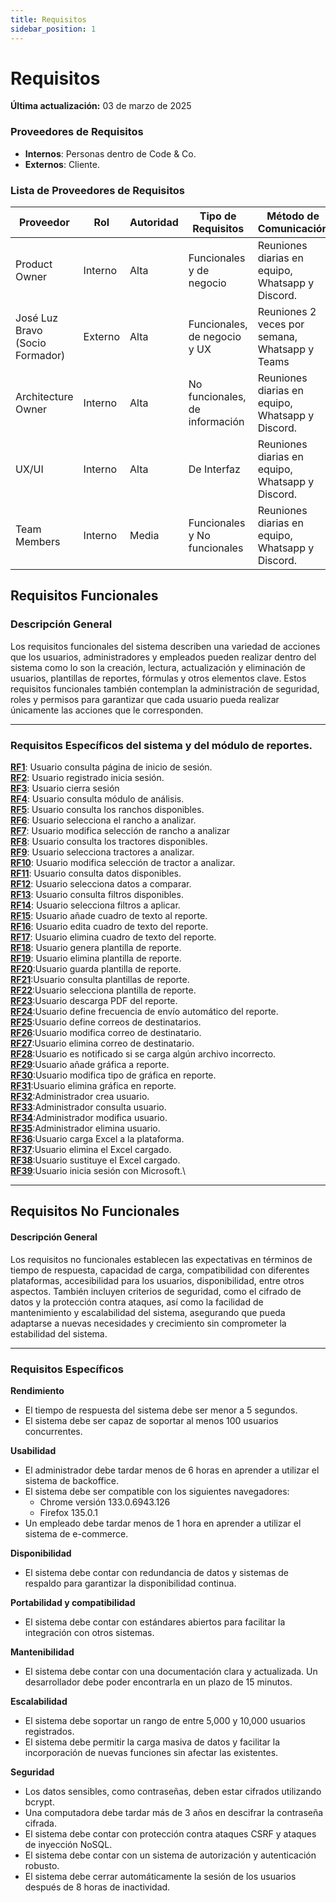```yaml
---
title: Requisitos
sidebar_position: 1
---
```


# Requisitos

**Última actualización:** 03 de marzo de 2025

### **Proveedores de Requisitos**  
   - **Internos**: Personas dentro de Code & Co.  
   - **Externos**: Cliente.  

### **Lista de Proveedores de Requisitos**  

| Proveedor | Rol | Autoridad | Tipo de Requisitos | Método de Comunicación |
|-----------|-----|-----------|--------------------|------------------------|
| Product Owner | Interno | Alta | Funcionales y de negocio | Reuniones diarias en equipo, Whatsapp y Discord.|
| José Luz Bravo (Socio Formador) | Externo | Alta | Funcionales, de negocio y UX | Reuniones 2 veces por semana, Whatsapp y Teams|
| Architecture Owner| Interno | Alta | No funcionales, de información | Reuniones diarias en equipo, Whatsapp y Discord.  |
| UX/UI | Interno | Alta | De Interfaz | Reuniones diarias en equipo, Whatsapp y Discord. |
| Team Members | Interno | Media | Funcionales y No funcionales | Reuniones diarias en equipo, Whatsapp y Discord. |


## Requisitos Funcionales

### Descripción General

Los requisitos funcionales del sistema describen una variedad de acciones que los usuarios, administradores y empleados pueden realizar dentro del sistema como lo son la creación, lectura, actualización y eliminación de usuarios, plantillas de reportes, fórmulas y otros elementos clave. Estos requisitos funcionales también contemplan la administración de seguridad, roles y permisos para garantizar que cada usuario pueda realizar únicamente las acciones que le corresponden.

---

### Requisitos Específicos del sistema y del módulo de reportes.

[**RF1**](RF1.md): Usuario consulta página de inicio de sesión.\
[**RF2**](RF2.md): Usuario registrado inicia sesión.\
[**RF3**](RF3.md): Usuario cierra sesión\
[**RF4**](RF4.md): Usuario consulta módulo de análisis.\
[**RF5**](RF5.md): Usuario consulta los ranchos disponibles.\
[**RF6**](RF6.md): Usuario selecciona el rancho a analizar.\
[**RF7**](RF7.md): Usuario modifica selección de rancho a analizar\
[**RF8**](RF8.md): Usuario consulta los tractores disponibles.\
[**RF9**](RF9.md): Usuario selecciona tractores a analizar.\
[**RF10**](RF10.md): Usuario modifica selección de tractor a analizar.\
[**RF11**](RF11.md): Usuario consulta datos disponibles.\
[**RF12**](RF12.md): Usuario selecciona datos a comparar.\
[**RF13**](RF13.md): Usuario consulta filtros disponibles.\
[**RF14**](RF14.md): Usuario selecciona filtros a aplicar.\
[**RF15**](RF15.md): Usuario añade cuadro de texto al reporte.\
[**RF16**](RF16.md): Usuario edita cuadro de texto del reporte.\
[**RF17**](RF17.md): Usuario elimina cuadro de texto del reporte.\
[**RF18**](RF18.md): Usuario genera plantilla de reporte.\
[**RF19**](RF19.md): Usuario elimina plantilla de reporte.\
[**RF20**](RF20.md):Usuario guarda plantilla de reporte.\
[**RF21**](RF21.md):Usuario consulta plantillas de reporte.\
[**RF22**](RF22.md):Usuario selecciona plantilla de reporte.\
[**RF23**](RF23.md):Usuario descarga PDF del reporte.\
[**RF24**](RF24.md):Usuario define frecuencia de envío automático del reporte.\
[**RF25**](RF25.md):Usuario define correos de destinatarios.\
[**RF26**](RF26.md):Usuario modifica correo de destinatario.\
[**RF27**](RF27.md):Usuario elimina correo de destinatario.\
[**RF28**](RF28.md):Usuario es notificado si se carga algún archivo incorrecto.\
[**RF29**](RF29.md):Usuario añade gráfica a reporte.\
[**RF30**](RF30.md):Usuario modifica tipo de gráfica en reporte.\
[**RF31**](RF31.md):Usuario elimina gráfica en reporte.\
[**RF32**](RF32.md):Administrador crea usuario.\
[**RF33**](RF33.md):Administrador consulta usuario.\
[**RF34**](RF34.md):Administrador modifica usuario.\
[**RF35**](RF35.md):Administrador elimina usuario.\
[**RF36**](RF36.md):Usuario carga Excel a la plataforma.\
[**RF37**](RF37.md):Usuario elimina el Excel cargado.\
[**RF38**](RF38.md):Usuario sustituye el Excel cargado.\
[**RF39**](RF39.md):Usuario inicia sesión con Microsoft.\


---

## Requisitos No Funcionales

#### Descripción General

Los requisitos no funcionales establecen las expectativas en términos de tiempo de respuesta, capacidad de carga, compatibilidad con diferentes plataformas, accesibilidad para los usuarios, disponibilidad, entre otros aspectos. También incluyen criterios de seguridad, como el cifrado de datos y la protección contra ataques, así como la facilidad de mantenimiento y escalabilidad del sistema, asegurando que pueda adaptarse a nuevas necesidades y crecimiento sin comprometer la estabilidad del sistema.

---

### Requisitos Específicos

**Rendimiento**  
- El tiempo de respuesta del sistema debe ser menor a 5 segundos.  
- El sistema debe ser capaz de soportar al menos 100 usuarios concurrentes.

**Usabilidad**  
- El administrador debe tardar menos de 6 horas en aprender a utilizar el sistema de backoffice.  
- El sistema debe ser compatible con los siguientes navegadores:  
  - Chrome versión 133.0.6943.126  
  - Firefox 135.0.1  
- Un empleado debe tardar menos de 1 hora en aprender a utilizar el sistema de e-commerce.

**Disponibilidad**  
- El sistema debe contar con redundancia de datos y sistemas de respaldo para garantizar la disponibilidad continua.

**Portabilidad y compatibilidad**  
- El sistema debe contar con estándares abiertos para facilitar la integración con otros sistemas.

**Mantenibilidad**  
- El sistema debe contar con una documentación clara y actualizada. Un desarrollador debe poder encontrarla en un plazo de 15 minutos.

**Escalabilidad**  
- El sistema debe soportar un rango de entre 5,000 y 10,000 usuarios registrados.  
- El sistema debe permitir la carga masiva de datos y facilitar la incorporación de nuevas funciones sin afectar las existentes.

**Seguridad**  
- Los datos sensibles, como contraseñas, deben estar cifrados utilizando bcrypt.  
- Una computadora debe tardar más de 3 años en descifrar la contraseña cifrada.  
- El sistema debe contar con protección contra ataques CSRF y ataques de inyección NoSQL.  
- El sistema debe contar con un sistema de autorización y autenticación robusto.  
- El sistema debe cerrar automáticamente la sesión de los usuarios después de 8 horas de inactividad.
